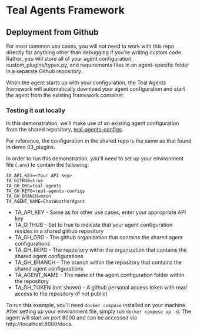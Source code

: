 # Teal Agents Framework
## Deployment from Github
For most common use cases, you will not need to work with this repo directly
for anything other than debugging if you're writing custom code. Rather, you
will store all of your agent configuration, custom_plugins/types.py, and
requirements files in an agent-specific folder in a separate Github repository.

When the agent starts up with your configuration, the Teal Agents framework will
automatically download your agent configuration and start the agent from the
existing framework container.

### Testing it out locally
In this demonstration, we'll make use of an existing agent configuration from
the shared repository,
[teal-agents-configs](https://github.com/teal-agents/teal-agents-configs).

For reference, the configuration in the shared repo is the same as that found in
demo 03_plugins.

In order to run this demonstration, you'll need to set up your environment file
(`.env`) to contain the following:
```text
TA_API_KEY=<Your API key>
TA_GITHUB=true
TA_GH_ORG=teal-agents
TA_GH_REPO=teal-agents-configs
TA_GH_BRANCH=main
TA_AGENT_NAME=ChatWeatherAgent
```

* TA_API_KEY - Same as for other use cases, enter your appropriate API key
* TA_GITHUB - Set to true to indicate that your agent configuration resides
  in a shared github repository
* TA_GH_ORG - The github organization that contains the shared agent
  configurations
* TA_GH_REPO - The repository within the organization that contains the shared
  agent configurations
* TA_GH_BRANCH - The branch within the repository that contains the shared
  agent configurations
* TA_AGENT_NAME - The name of the agent configuration folder within the
  repository
* TA_GH_TOKEN (not shown) - A github personal access token with read access to
  the repository (if not public)

To run this example, you'll need `docker compose` installed on your machine.
After setting up your environment file, simply run `docker compose up -d`. The
agent will start on port 8000 and can be accessed via
http://localhost:8000/docs.
